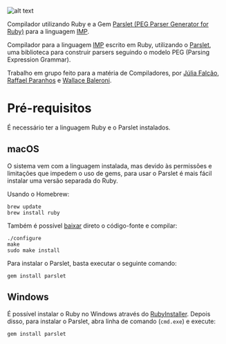 

![alt text](https://github.com/wallacebaleroni/Ruby-on-IMP/blob/P1/img/logo.png?raw=true)

Compilador utilizando Ruby e a Gem [Parslet (PEG Parser Generator for Ruby)](http://kschiess.github.io/parslet/) para a linguagem [IMP](https://github.com/ChristianoBraga/BPLC/tree/master/examples/imp).

Compilador para a linguagem [IMP](https://github.com/ChristianoBraga/BPLC/tree/master/examples/imp) escrito em Ruby, utilizando o [Parslet](http://kschiess.github.io/parslet/), uma biblioteca para construir parsers seguindo o modelo PEG (Parsing Expression Grammar).

Trabalho em grupo feito para a matéria de Compiladores, por [Júlia Falcão](https://github.com/juliafalcao), [Raffael Paranhos](https://github.com/rmparanhos) e [Wallace Baleroni](https://github.com/wallacebaleroni).

# Pré-requisitos
É necessário ter a linguagem Ruby e o Parslet instalados.

## macOS
O sistema vem com a linguagem instalada, mas devido às permissões e limitações que impedem o uso de gems, para usar o Parslet é mais fácil instalar uma versão separada do Ruby.

Usando o Homebrew:
```
brew update
brew install ruby
```

Também é possível [baixar](https://www.ruby-lang.org/en/downloads/) direto o código-fonte e compilar:
```
./configure
make
sudo make install
```

Para instalar o Parslet, basta executar o seguinte comando:
```
gem install parslet
```

## Windows
É possível instalar o Ruby no Windows através do [RubyInstaller](https://rubyinstaller.org/).
Depois disso, para instalar o Parslet, abra  linha de comando (```cmd.exe```) e execute:
```
gem install parslet
```

